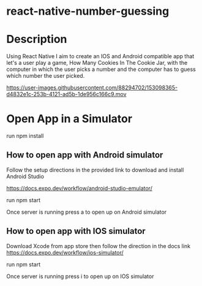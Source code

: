 # react-native-number-guessing

# Description

Using React Native I aim to create an IOS and Android compatible app that let's a user play a game, How Many Cookies In The Cookie Jar, with the computer in which the user picks a number and the computer has to guess which number the user picked. 

https://user-images.githubusercontent.com/88294702/153098365-d4832e1c-253b-4121-ad5b-1de956c166c9.mov


# Open App in a Simulator

run npm install

## How to open app with Android simulator 

 Follow the setup directions in the provided link to download and install Android Studio

https://docs.expo.dev/workflow/android-studio-emulator/

run npm start

Once server is running press a to open up on Android simulator

## How to open app with IOS simulator 

Download Xcode from app store then follow the direction in the docs link
https://docs.expo.dev/workflow/ios-simulator/

run npm start

Once server is running press i to open up on IOS simulator





